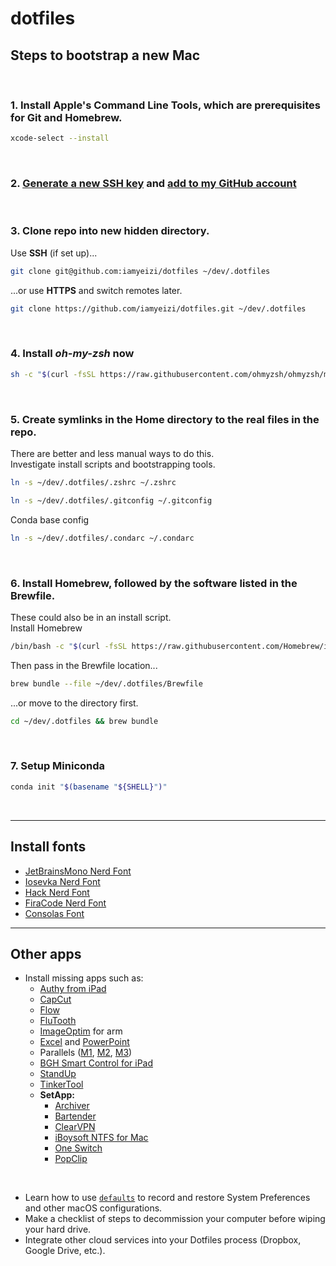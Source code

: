 # dotfiles

## Steps to bootstrap a new Mac
<br/>

### 1. Install Apple's Command Line Tools, which are prerequisites for Git and Homebrew.

```zsh
xcode-select --install
```
<br/>

### 2. [Generate a new SSH key](https://docs.github.com/en/authentication/connecting-to-github-with-ssh/generating-a-new-ssh-key-and-adding-it-to-the-ssh-agent) and [add to my GitHub account](https://docs.github.com/en/authentication/connecting-to-github-with-ssh/adding-a-new-ssh-key-to-your-github-account) 
<br/>

### 3. Clone repo into new hidden directory.

Use **SSH** (if set up)...
```zsh
git clone git@github.com:iamyeizi/dotfiles ~/dev/.dotfiles
```
...or use **HTTPS** and switch remotes later.
```zsh
git clone https://github.com/iamyeizi/dotfiles.git ~/dev/.dotfiles
```
<br/>

### 4. Install ***oh-my-zsh*** now
```zsh
sh -c "$(curl -fsSL https://raw.githubusercontent.com/ohmyzsh/ohmyzsh/master/tools/install.sh)"
```
<br/>

### 5. Create symlinks in the Home directory to the real files in the repo.

There are better and less manual ways to do this.
<br/>
Investigate install scripts and bootstrapping tools.

```zsh
ln -s ~/dev/.dotfiles/.zshrc ~/.zshrc
```
```zsh
ln -s ~/dev/.dotfiles/.gitconfig ~/.gitconfig
```
Conda base config
```zsh
ln -s ~/dev/.dotfiles/.condarc ~/.condarc
```
<br/>

### 6. Install Homebrew, followed by the software listed in the Brewfile.

These could also be in an install script.
<br/>
Install Homebrew

```zsh
/bin/bash -c "$(curl -fsSL https://raw.githubusercontent.com/Homebrew/install/HEAD/install.sh)"
```

Then pass in the Brewfile location...

```zsh
brew bundle --file ~/dev/.dotfiles/Brewfile
```

...or move to the directory first.

```zsh
cd ~/dev/.dotfiles && brew bundle
```
<br/>

### 7. Setup Miniconda

```zsh
conda init "$(basename "${SHELL}")"
```
<br/>

---

## Install fonts

- [JetBrainsMono Nerd Font](https://github.com/ryanoasis/nerd-fonts/releases/download/v3.0.0/JetBrainsMono.zip)
- [Iosevka Nerd Font](https://github.com/ryanoasis/nerd-fonts/releases/download/v3.0.0/Iosevka.zip)
- [Hack Nerd Font](https://github.com/ryanoasis/nerd-fonts/releases/download/v3.0.0/Hack.zip)
- [FiraCode Nerd Font](https://github.com/ryanoasis/nerd-fonts/releases/download/v3.0.0/FiraCode.zip)
- [Consolas Font](https://www.dafontfree.io/download/consolas/?wpdmdl=71932&refresh=6452d591647521683150225&ind=1612712158037&filename=Consolas-Font.zip)
---

## Other apps

- Install missing apps such as:
  - [Authy from iPad](https://apps.apple.com/ar/app/twilio-authy/id494168017?l=en)
  - [CapCut](https://apps.apple.com/ar/app/capcut-video-editor/id1500855883?l=en)
  - [Flow](https://apps.apple.com/ar/app/flow-focus-pomodoro-timer/id1423210932?l=en)
  - [FluTooth](https://goodsnooze.gumroad.com/l/flutooth)
  - [ImageOptim](https://imageoptim.com/ImageOptim1.9.0.tar.xz) for arm
  - [Excel](https://apps.apple.com/ar/app/microsoft-excel/id462058435?l=en&mt=12) and [PowerPoint](https://apps.apple.com/ar/app/microsoft-powerpoint/id462062816?l=en&mt=12)
  - Parallels ([M1](https://haxmac.cc/?s=parallels), [M2](https://www.torrentmac.net/?s=parallels), [M3](https://nmac.to/search/?q=parallels#gsc.tab=0&gsc.q=parallels&gsc.page=1))
  - [BGH Smart Control for iPad](https://apps.apple.com/ar/app/bgh-smart-control/id934510376?l=en)
  - [StandUp](https://apps.apple.com/ar/app/standup/id1439378680?l=en&mt=12)
  - [TinkerTool](https://www.bresink.com/osx/0TinkerTool/download.php)
  - **SetApp:**
    - [Archiver](https://setapp.com/apps/archiver)
    - [Bartender](https://setapp.com/apps/bartender)
    - [ClearVPN](https://setapp.com/apps/clearvpn)
    - [iBoysoft NTFS for Mac](https://setapp.com/apps/iboysoft-ntfs-for-mac)
    - [One Switch](https://setapp.com/apps/one-switch)
    - [PopClip](https://setapp.com/apps/popclip)
    
<br />

- Learn how to use [`defaults`](https://macos-defaults.com/#%F0%9F%99%8B-what-s-a-defaults-command) to record and restore System Preferences and other macOS configurations.
- Make a checklist of steps to decommission your computer before wiping your hard drive.
- Integrate other cloud services into your Dotfiles process (Dropbox, Google Drive, etc.).
